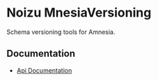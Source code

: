 # Noizu MnesiaVersioning
Schema versioning tools for Amnesia.

## Documentation
* [Api Documentation](http://noizu.github.io/MnesiaVersioning)
